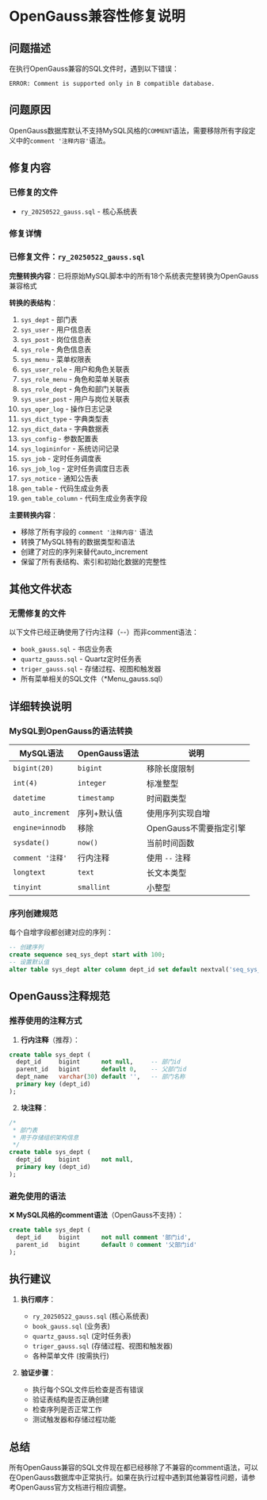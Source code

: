 # OpenGauss兼容性修复说明

## 问题描述
在执行OpenGauss兼容的SQL文件时，遇到以下错误：
```
ERROR: Comment is supported only in B compatible database.
```

## 问题原因
OpenGauss数据库默认不支持MySQL风格的`COMMENT`语法，需要移除所有字段定义中的`comment '注释内容'`语法。

## 修复内容

### 已修复的文件
- `ry_20250522_gauss.sql` - 核心系统表

### 修复详情

### 已修复文件：`ry_20250522_gauss.sql`

**完整转换内容**：已将原始MySQL脚本中的所有18个系统表完整转换为OpenGauss兼容格式

**转换的表结构**：
1. `sys_dept` - 部门表
2. `sys_user` - 用户信息表
3. `sys_post` - 岗位信息表
4. `sys_role` - 角色信息表
5. `sys_menu` - 菜单权限表
6. `sys_user_role` - 用户和角色关联表
7. `sys_role_menu` - 角色和菜单关联表
8. `sys_role_dept` - 角色和部门关联表
9. `sys_user_post` - 用户与岗位关联表
10. `sys_oper_log` - 操作日志记录
11. `sys_dict_type` - 字典类型表
12. `sys_dict_data` - 字典数据表
13. `sys_config` - 参数配置表
14. `sys_logininfor` - 系统访问记录
15. `sys_job` - 定时任务调度表
16. `sys_job_log` - 定时任务调度日志表
17. `sys_notice` - 通知公告表
18. `gen_table` - 代码生成业务表
19. `gen_table_column` - 代码生成业务表字段

**主要转换内容**：
- 移除了所有字段的 `comment '注释内容'` 语法
- 转换了MySQL特有的数据类型和语法
- 创建了对应的序列来替代auto_increment
- 保留了所有表结构、索引和初始化数据的完整性

## 其他文件状态

### 无需修复的文件
以下文件已经正确使用了行内注释（--）而非comment语法：
- `book_gauss.sql` - 书店业务表
- `quartz_gauss.sql` - Quartz定时任务表
- `triger_gauss.sql` - 存储过程、视图和触发器
- 所有菜单相关的SQL文件（*Menu_gauss.sql）

## 详细转换说明

### MySQL到OpenGauss的语法转换

| MySQL语法 | OpenGauss语法 | 说明 |
|-----------|---------------|------|
| `bigint(20)` | `bigint` | 移除长度限制 |
| `int(4)` | `integer` | 标准整型 |
| `datetime` | `timestamp` | 时间戳类型 |
| `auto_increment` | 序列+默认值 | 使用序列实现自增 |
| `engine=innodb` | 移除 | OpenGauss不需要指定引擎 |
| `sysdate()` | `now()` | 当前时间函数 |
| `comment '注释'` | 行内注释 | 使用 `--` 注释 |
| `longtext` | `text` | 长文本类型 |
| `tinyint` | `smallint` | 小整型 |

### 序列创建规范

每个自增字段都创建对应的序列：
```sql
-- 创建序列
create sequence seq_sys_dept start with 100;
-- 设置默认值
alter table sys_dept alter column dept_id set default nextval('seq_sys_dept');
```

## OpenGauss注释规范

### 推荐使用的注释方式

1. **行内注释**（推荐）：
```sql
create table sys_dept (
  dept_id     bigint      not null,     -- 部门id
  parent_id   bigint      default 0,    -- 父部门id
  dept_name   varchar(30) default '',   -- 部门名称
  primary key (dept_id)
);
```

2. **块注释**：
```sql
/*
 * 部门表
 * 用于存储组织架构信息
 */
create table sys_dept (
  dept_id     bigint      not null,
  primary key (dept_id)
);
```

### 避免使用的语法

❌ **MySQL风格的comment语法**（OpenGauss不支持）：
```sql
create table sys_dept (
  dept_id     bigint      not null comment '部门id',
  parent_id   bigint      default 0 comment '父部门id'
);
```

## 执行建议

1. **执行顺序**：
   - `ry_20250522_gauss.sql` (核心系统表)
   - `book_gauss.sql` (业务表)
   - `quartz_gauss.sql` (定时任务表)
   - `triger_gauss.sql` (存储过程、视图和触发器)
   - 各种菜单文件 (按需执行)

2. **验证步骤**：
   - 执行每个SQL文件后检查是否有错误
   - 验证表结构是否正确创建
   - 检查序列是否正常工作
   - 测试触发器和存储过程功能

## 总结

所有OpenGauss兼容的SQL文件现在都已经移除了不兼容的comment语法，可以在OpenGauss数据库中正常执行。如果在执行过程中遇到其他兼容性问题，请参考OpenGauss官方文档进行相应调整。
